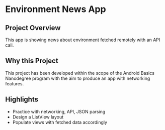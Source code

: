# Environment News App 	

## Project Overview
This app is showing news about environment fetched remotely with an API call.  

## Why this Project

This project has been developed within the scope of the Android Basics Nanodegree program with the aim to produce an app with networking features. 

## Highlights
- Practice with networking, API, JSON parsing
- Design a ListView layout 
- Populate views with fetched data accordingly
